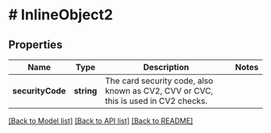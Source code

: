 # # InlineObject2

## Properties

Name | Type | Description | Notes
------------ | ------------- | ------------- | -------------
**securityCode** | **string** | The card security code, also known as CV2, CVV or CVC, this is used in CV2 checks. | 

[[Back to Model list]](../../README.md#documentation-for-models) [[Back to API list]](../../README.md#documentation-for-api-endpoints) [[Back to README]](../../README.md)


